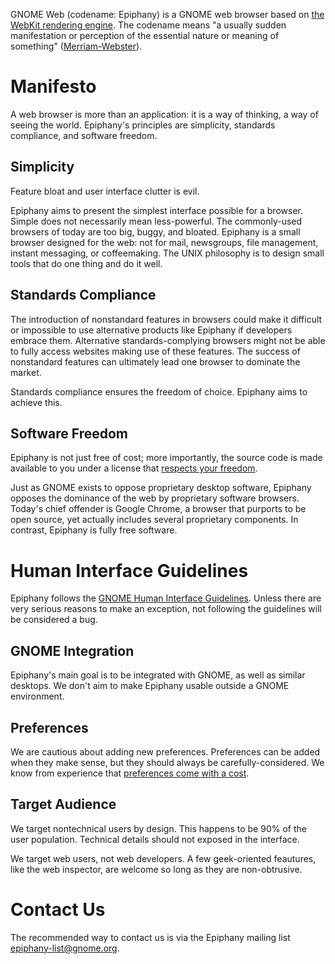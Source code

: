 GNOME Web (codename: Epiphany) is a GNOME web browser based on
[the WebKit rendering engine](https://webkit.org/). The codename means "a
usually sudden manifestation or perception of the essential nature or meaning of
something" ([Merriam-Webster](https://www.merriam-webster.com/dictionary/epiphany)).

# Manifesto

A web browser is more than an application: it is a way of thinking, a way of
seeing the world. Epiphany's principles are simplicity, standards compliance,
and software freedom.

## Simplicity

Feature bloat and user interface clutter is evil.

Epiphany aims to present the simplest interface possible for a browser. Simple
does not necessarily mean less-powerful. The commonly-used browsers of today are
too big, buggy, and bloated. Epiphany is a small browser designed for the web:
not for mail, newsgroups, file management, instant messaging, or coffeemaking.
The UNIX philosophy is to design small tools that do one thing and do it well.

## Standards Compliance

The introduction of nonstandard features in browsers could make it difficult
or impossible to use alternative products like Epiphany if developers embrace
them. Alternative standards-complying browsers might not be able to fully access
websites making use of these features. The success of nonstandard features can
ultimately lead one browser to dominate the market.

Standards compliance ensures the freedom of choice. Epiphany aims to achieve
this.

## Software Freedom

Epiphany is not just free of cost; more importantly, the source code is made
available to you under a license that [respects your freedom](https://www.gnu.org/philosophy/philosophy.html).

Just as GNOME exists to oppose proprietary desktop software, Epiphany opposes
the dominance of the web by proprietary software browsers. Today's chief
offender is Google Chrome, a browser that purports to be open source, yet
actually includes several proprietary components. In contrast, Epiphany is fully
free software.

# Human Interface Guidelines

Epiphany follows the [GNOME Human Interface Guidelines](https://developer.gnome.org/hig/stable/).
Unless there are very serious reasons to make an exception, not following the
guidelines will be considered a bug.

## GNOME Integration

Epiphany's main goal is to be integrated with GNOME, as well as similar
desktops. We don't aim to make Epiphany usable outside a GNOME environment.

## Preferences

We are cautious about adding new preferences. Preferences can be added when they
make sense, but they should always be carefully-considered. We know from
experience that [preferences come with a cost](https://ometer.com/preferences.html).

## Target Audience

We target nontechnical users by design. This happens to be 90% of the user
population. Technical details should not exposed in the interface.

We target web users, not web developers. A few geek-oriented feautures, like the
web inspector, are welcome so long as they are non-obtrusive.

# Contact Us

The recommended way to contact us is via the Epiphany mailing list
<epiphany-list@gnome.org>.